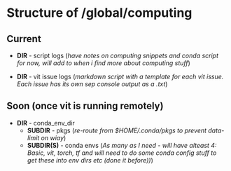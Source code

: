 # Structure of /global/computing

## Current

- **DIR** - script logs (_have notes on computing snippets and conda script for now, will add to when i find more about computing stuff_)

- **DIR** - vit issue logs (_markdown script with a template for each vit issue. Each issue has its own sep console output as a .txt_)

## Soon (once vit is running remotely)

- **DIR** - conda_env_dir
  - **SUBDIR** - pkgs (_re-route from \$HOME/.conda/pkgs to prevent data-limit on wiay_)
  - **SUBDIR(S)** - conda envs (_As many as I need - will have alteast 4: Basic, vit, torch, tf and will need to do some conda config stuff to get these into env dirs etc (done it before))_)
